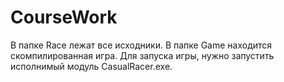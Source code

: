 # CourseWork
 В папке Race лежат все исходники. 
 В папке Game находится скомпилированная игра. Для запуска игры, нужно запустить исполнимый модуль CasualRacer.exe. 
